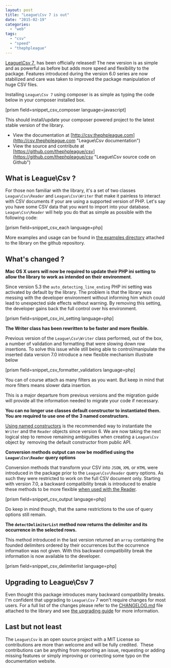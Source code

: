 ```yaml
---
layout: post
title: "League\Csv 7 is out"
date: "2015-02-19"
categories: 
  - "web"
tags: 
  - "csv"
  - "speed"
  - "thephpleague"
---
```


[League\\Csv 7 ](https://github.com/thephpleague/csv/tree/7.0.0/CHANGELOG.md "League\Csv changelog") has been officially released! The new version is as simple and as powerful as before but adds more speed and flexibility to the package. Features introduced during the version 6.0 series are now stabilized and care was taken to improved the package manipulation of huge CSV files.

Installing `League\Csv 7` using composer is as simple as typing the code below in your composer installed box.

\[prism field=snippet\_csv\_composer language=javascript\]

This should install/update your composer powered project to the latest stable version of the library.

- View the documentation at [http://csv.thephpleague.com](http://csv.thephpleague.com "League\Csv documentation")
- View the source and contribute at [https://github.com/thephpleague/csv](https://github.com/thephpleague/csv "League\Csv source code on Github")

## What is League\\Csv ?

For those non familiar with the library, it's a set of two classes `League\Csv\Reader` and `League\Csv\Writer` that make it painless to interact with CSV documents if your are using a supported version of PHP. Let's say you have some CSV data that you want to import into your database. `League\Csv\Reader` will help you do that as simple as possible with the following code:

\[prism field=snippet\_csv\_each language=php\]

More examples and usage can be found in [the examples directory](https://github.com/thephpleague/csv/tree/7.0.0/examples "League\Csv usage examples") attached to the library on the github repository.

## What's changed ?

**Mac OS X users will now be required to update their PHP ini setting to allow the library to work as intended on their environment**.

Since version 5.3 the `auto_detecting_line_ending` PHP ini setting was activated by default by the library. The problem is that the library was messing with the developer environment without informing him which could lead to unexpected side effects without warning. By removing this setting, the developer gains back the full control over his environment.

\[prism field=snippet\_csv\_ini\_setting language=php\]

**The Writer class has been rewritten to be faster and more flexible.**

Previous version of the `League\Csv\Writer` class performed, out of the box, a number of validation and formatting that were slowing down row insertions. To solve this issue while still being able to control/manipulate the inserted data version 7.0 introduce a new flexible mechanism illustrate below

\[prism field=snippet\_csv\_formatter\_validatiors language=php\]

You can of course attach as many filters as you want. But keep in mind that more filters means slower data insertion.

This is a major departure from previous versions and the migration guide will provide all the information needed to migrate your code if necessary.

**You can no longer use classes default constructor to instantiated them. You are required to use one of the 3 named constructors.**

[Using named constructors](http://csv.thephpleague.com/instantiation/ "How to instantiate League\Csv objects") is the recommended way to instantiate the `Writer` and the `Reader` objects since version 6. We are now taking the next logical step to remove remaining ambiguities when creating a `League\Csv` object by  removing the default constructor from public API.

**Conversion methods output can now be modified using the `League\Csv\Reader` query options**

Conversion methods that transform your CSV into `JSON`, `XML` or `HTML` were introduced in the package prior to the `League\Csv\Reader` query options. As such they were restricted to work on the full CSV document only. Starting with version 7.0, a backward compatibility break is introduced to enable these methods to be more flexible [when used with the Reader](http://csv.thephpleague.com/upgrading/7.0/#csv-conversion-methods "Csv conversion methods are more flexible").

\[prism field=snippet\_csv\_output language=php\]

Do keep in mind though, that the same restrictions to the use of query options still remain.

**The `detectDelimiterList` method now returns the delimiter and its occurrence in the selected rows.**

This method introduced in the last version returned an `array` containing the founded delimiters ordered by their occurrences but the occurrence information was not given. With this backward compatibility break the information is now available to the developer.

\[prism field=snippet\_csv\_delimiterlist language=php\]

## Upgrading to League\\Csv 7

Even thought this package introduces many backward compatibility breaks. I'm confident that upgrading to `League\Csv` 7 won't require changes for most users. For a full list of the changes please refer to the [CHANGELOG.md](https://github.com/thephpleague/csv/tree/7.0.0/CHANGELOG.md "League\Csv changelog") file attached to the library and see [the upgrading guide](http://csv.thephpleague.com/upgrading/7.0/ "Upgrading from 6.0 to 7.0") for more information.

## Last but not least

The `League\Csv` is an open source project with a MIT License so contributions are more than welcome and will be fully credited.  These contributions can be anything from reporting an issue, requesting or adding missing features or simply improving or correcting some typo on the documentation website.
